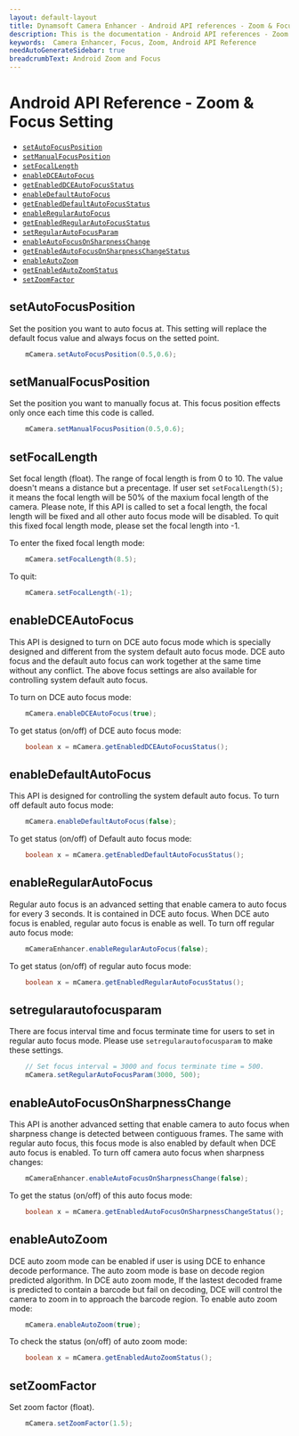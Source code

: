 ```yaml
---
layout: default-layout
title: Dynamsoft Camera Enhancer - Android API references - Zoom & Focus Setting
description: This is the documentation - Android API references - Zoom & Focus Setting page of Dynamsoft Camera Enhancer.
keywords:  Camera Enhancer, Focus, Zoom, Android API Reference
needAutoGenerateSidebar: true
breadcrumbText: Android Zoom and Focus
---
```


# Android API Reference - Zoom & Focus Setting

- [`setAutoFocusPosition`](#setautofocusposition)
- [`setManualFocusPosition`](#setautofocusposition)
- [`setFocalLength`](#setfocallength)
- [`enableDCEAutoFocus`](#enabledceautofocus)
- [`getEnabledDCEAutoFocusStatus`](#enabledceautofocus)
- [`enableDefaultAutoFocus`](#enabledefaultautofocus)
- [`getEnabledDefaultAutoFocusStatus`](#enabledefaultautofocus)
- [`enableRegularAutoFocus`](#enableregularautofocus)
- [`getEnabledRegularAutoFocusStatus`](#enableregularautofocus)
- [`setRegularAutoFocusParam`](#setregularautofocusparam)
- [`enableAutoFocusOnSharpnessChange`](#enableautofocusonsharpnesschange)
- [`getEnabledAutoFocusOnSharpnessChangeStatus`](#enableautofocusonsharpnesschange)
- [`enableAutoZoom`](#enableautozoom)
- [`getEnabledAutoZoomStatus`](#enableautozoom)
- [`setZoomFactor`](#setzoomfactor)

## setAutoFocusPosition
    
Set the position you want to auto focus at. This setting will replace the default focus value and always focus on the setted point. 
```java
    mCamera.setAutoFocusPosition(0.5,0.6);
```
## setManualFocusPosition

Set the position you want to manually focus at. This focus position effects only once each time this code is called.
```java
    mCamera.setManualFocusPosition(0.5,0.6);
```

## setFocalLength

Set focal length (float). The range of focal length is from 0 to 10. The value doesn't means a distance but a precentage. If user set `setFocalLength(5);` it means the focal length will be 50% of the maxium focal length of the camera. Please note, If this API is called to set a focal length, the focal length will be fixed and all other auto focus mode will be disabled. To quit this fixed focal length mode, please set the focal length into -1.

To enter the fixed focal length mode:
```java
    mCamera.setFocalLength(8.5);
```
To quit:
```java
    mCamera.setFocalLength(-1);
```

## enableDCEAutoFocus

This API is designed to turn on DCE auto focus mode which is specially designed and different from the system default auto focus mode. DCE auto focus and the default auto focus can work together at the same time without any conflict. The above focus settings are also available for controlling system default auto focus.

To turn on DCE auto focus mode:
```java
    mCamera.enableDCEAutoFocus(true);
```
To get status (on/off) of DCE auto focus mode:
```java
    boolean x = mCamera.getEnabledDCEAutoFocusStatus();
```

## enableDefaultAutoFocus

This API is designed for controlling the system default auto focus. To turn off default auto focus mode:
```java
    mCamera.enableDefaultAutoFocus(false);
```
To get status (on/off) of Default auto focus mode:
```java
    boolean x = mCamera.getEnabledDefaultAutoFocusStatus();
```

## enableRegularAutoFocus

Regular auto focus is an advanced setting that enable camera to auto focus for every 3 seconds. It is contained in DCE auto focus. When DCE auto focus is enabled, regular auto focus is enable as well. To turn off regular auto focus mode:
```java 
    mCameraEnhancer.enableRegularAutoFocus(false);
```
To get status (on/off) of regular auto focus mode:
```java
    boolean x = mCamera.getEnabledRegularAutoFocusStatus();
```

## setregularautofocusparam

There are focus interval time and focus terminate time for users to set in regular auto focus mode. Please use `setregularautofocusparam` to make these settings.
```java
    // Set focus interval = 3000 and focus terminate time = 500.
    mCamera.setRegularAutoFocusParam(3000, 500);
``` 

## enableAutoFocusOnSharpnessChange

This API is another advanced setting that enable camera to auto focus when sharpness change is detected between contiguous frames. The same with regular auto focus, this focus mode is also enabled by default when DCE auto focus is enabled. To turn off camera auto focus when sharpness changes:
```java
    mCameraEnhancer.enableAutoFocusOnSharpnessChange(false);
```
To get the status (on/off) of this auto focus mode:
```java
    boolean x = mCamera.getEnabledAutoFocusOnSharpnessChangeStatus();
```

## enableAutoZoom

DCE auto zoom mode can be enabled if user is using DCE to enhance decode performance. The auto zoom mode is base on decode region predicted algorithm. In DCE auto zoom mode, If the lastest decoded frame is predicted to contain a barcode but fail on decoding, DCE will control the camera to zoom in to approach the barcode region.
To enable auto zoom mode:
```java
    mCamera.enableAutoZoom(true);
```
To check the status (on/off) of auto zoom mode:
```java
    boolean x = mCamera.getEnabledAutoZoomStatus();
```

## setZoomFactor

Set zoom factor (float).
```java
    mCamera.setZoomFactor(1.5);
```